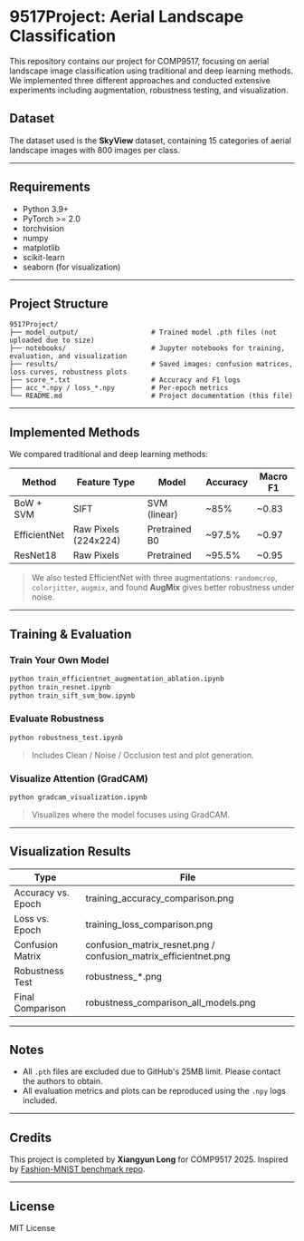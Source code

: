 # 9517Project: Aerial Landscape Classification

This repository contains our project for COMP9517, focusing on aerial landscape image classification using traditional and deep learning methods. We implemented three different approaches and conducted extensive experiments including augmentation, robustness testing, and visualization.

## Dataset
The dataset used is the **SkyView** dataset, containing 15 categories of aerial landscape images with 800 images per class.

---

## Requirements
- Python 3.9+
- PyTorch >= 2.0
- torchvision
- numpy
- matplotlib
- scikit-learn
- seaborn (for visualization)

---

## Project Structure
```
9517Project/
├── model_output/                  # Trained model .pth files (not uploaded due to size)
├── notebooks/                     # Jupyter notebooks for training, evaluation, and visualization
├── results/                       # Saved images: confusion matrices, loss curves, robustness plots
├── score_*.txt                    # Accuracy and F1 logs
├── acc_*.npy / loss_*.npy         # Per-epoch metrics
└── README.md                      # Project documentation (this file)
```

---

## Implemented Methods
We compared traditional and deep learning methods:

| Method        | Feature Type        | Model         | Accuracy | Macro F1 |
|---------------|---------------------|----------------|----------|----------|
| BoW + SVM     | SIFT                | SVM (linear)   | ~85%     | ~0.83    |
| EfficientNet  | Raw Pixels (224x224)| Pretrained B0  | ~97.5%   | ~0.97    |
| ResNet18      | Raw Pixels          | Pretrained     | ~95.5%   | ~0.95    |

> We also tested EfficientNet with three augmentations: `randomcrop`, `colorjitter`, `augmix`, and found **AugMix** gives better robustness under noise.

---

## Training & Evaluation

### Train Your Own Model
```bash
python train_efficientnet_augmentation_ablation.ipynb
python train_resnet.ipynb
python train_sift_svm_bow.ipynb
```

### Evaluate Robustness
```bash
python robustness_test.ipynb
```
> Includes Clean / Noise / Occlusion test and plot generation.

### Visualize Attention (GradCAM)
```bash
python gradcam_visualization.ipynb
```
> Visualizes where the model focuses using GradCAM.

---

## Visualization Results
| Type                 | File                          |
|----------------------|-------------------------------|
| Accuracy vs. Epoch   | training_accuracy_comparison.png |
| Loss vs. Epoch       | training_loss_comparison.png  |
| Confusion Matrix     | confusion_matrix_resnet.png / confusion_matrix_efficientnet.png |
| Robustness Test      | robustness_*.png              |
| Final Comparison     | robustness_comparison_all_models.png |

---

## Notes
- All `.pth` files are excluded due to GitHub's 25MB limit. Please contact the authors to obtain.
- All evaluation metrics and plots can be reproduced using the `.npy` logs included.

---

## Credits
This project is completed by **Xiangyun Long** for COMP9517 2025. Inspired by [Fashion-MNIST benchmark repo](https://github.com/xuehaouwa/Fashion-MNIST).

---

## License
MIT License

